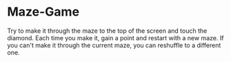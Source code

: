# Maze-Game
Try to make it through the maze to the top of the screen and touch the diamond. Each time you make it, gain a point and restart with a new maze. If you can't make it through the current maze, you can reshuffle to a different one.
